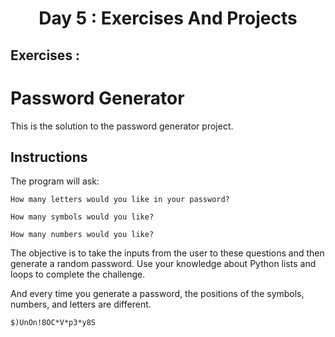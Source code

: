 <h1 align="center">Day 5 : Exercises And Projects
</h1>
<h2 align="left">Exercises : 
</h2>

# Password Generator

This is the solution to the password generator project.


## Instructions

The program will ask:
```
How many letters would you like in your password?
```
```
How many symbols would you like?
```
```
How many numbers would you like?
```
The objective is to take the inputs from the user to these questions and then generate a random password. Use your knowledge about Python lists and loops to complete the challenge. 

And every time you generate a password, the positions of the symbols, numbers, and letters are different. 
```
$)UnOn!8OC*V*p3*y8S
```
